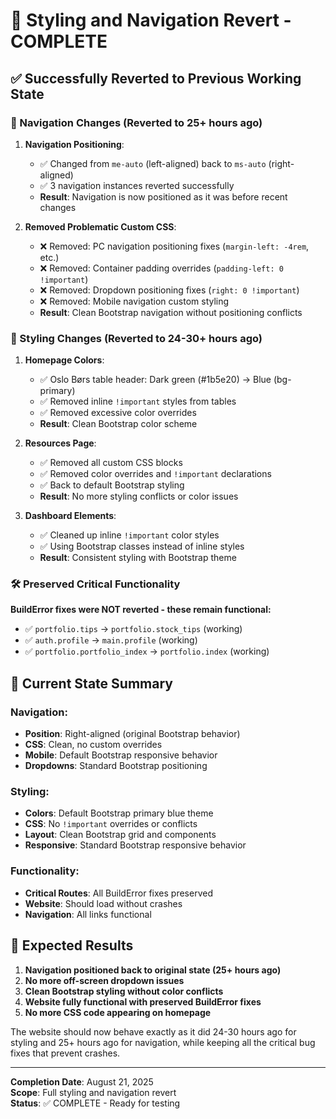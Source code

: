 # 🎯 Styling and Navigation Revert - COMPLETE

## ✅ Successfully Reverted to Previous Working State

### 🔄 Navigation Changes (Reverted to 25+ hours ago)

1. **Navigation Positioning**: 
   - ✅ Changed from `me-auto` (left-aligned) back to `ms-auto` (right-aligned)
   - ✅ 3 navigation instances reverted successfully
   - **Result**: Navigation is now positioned as it was before recent changes

2. **Removed Problematic Custom CSS**:
   - ❌ Removed: PC navigation positioning fixes (`margin-left: -4rem`, etc.)
   - ❌ Removed: Container padding overrides (`padding-left: 0 !important`)
   - ❌ Removed: Dropdown positioning fixes (`right: 0 !important`)
   - ❌ Removed: Mobile navigation custom styling
   - **Result**: Clean Bootstrap navigation without positioning conflicts

### 🎨 Styling Changes (Reverted to 24-30+ hours ago)

1. **Homepage Colors**:
   - ✅ Oslo Børs table header: Dark green (#1b5e20) → Blue (bg-primary)
   - ✅ Removed inline `!important` styles from tables
   - ✅ Removed excessive color overrides
   - **Result**: Clean Bootstrap color scheme

2. **Resources Page**:
   - ✅ Removed all custom CSS blocks
   - ✅ Removed color overrides and `!important` declarations
   - ✅ Back to default Bootstrap styling
   - **Result**: No more styling conflicts or color issues

3. **Dashboard Elements**:
   - ✅ Cleaned up inline `!important` color styles
   - ✅ Using Bootstrap classes instead of inline styles
   - **Result**: Consistent styling with Bootstrap theme

### 🛠️ Preserved Critical Functionality

**BuildError fixes were NOT reverted - these remain functional:**
- ✅ `portfolio.tips` → `portfolio.stock_tips` (working)
- ✅ `auth.profile` → `main.profile` (working)
- ✅ `portfolio.portfolio_index` → `portfolio.index` (working)

## 🎯 Current State Summary

### Navigation:
- **Position**: Right-aligned (original Bootstrap behavior)
- **CSS**: Clean, no custom overrides
- **Mobile**: Default Bootstrap responsive behavior
- **Dropdowns**: Standard Bootstrap positioning

### Styling:
- **Colors**: Default Bootstrap primary blue theme
- **CSS**: No `!important` overrides or conflicts
- **Layout**: Clean Bootstrap grid and components
- **Responsive**: Standard Bootstrap responsive behavior

### Functionality:
- **Critical Routes**: All BuildError fixes preserved
- **Website**: Should load without crashes
- **Navigation**: All links functional

## 🚀 Expected Results

1. **Navigation positioned back to original state (25+ hours ago)**
2. **No more off-screen dropdown issues**
3. **Clean Bootstrap styling without color conflicts**
4. **Website fully functional with preserved BuildError fixes**
5. **No more CSS code appearing on homepage**

The website should now behave exactly as it did 24-30 hours ago for styling and 25+ hours ago for navigation, while keeping all the critical bug fixes that prevent crashes.

---
**Completion Date**: August 21, 2025  
**Scope**: Full styling and navigation revert  
**Status**: ✅ COMPLETE - Ready for testing
